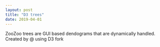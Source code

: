 ```yaml
---
layout: post
title: "D3 trees"
date: 2019-04-01
---
```



ZooZoo trees are GUI based dendograms that are dynamically handled.
Created by @ using D3 fork 
